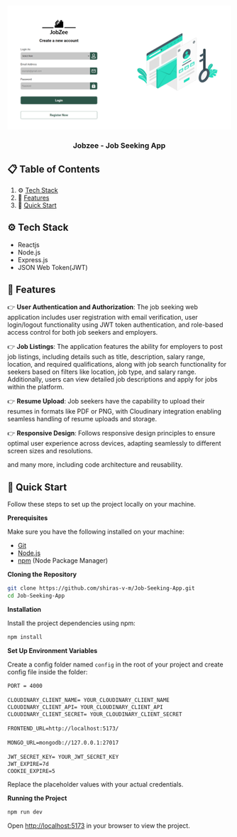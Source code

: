 <div align="center">
  <br />
    <a href="job-seeking-app-scrennshot.png" target="_blank">
      <img src="job-seeking-app-scrennshot.png" alt="Project Banner">
    </a>
  
  <br />

  <!-- <div>
    <img src="https://img.shields.io/badge/-TypeScript-black?style=for-the-badge&logoColor=white&logo=typescript&color=3178C6" alt="typescript" />
    <img src="https://img.shields.io/badge/-Next_JS-black?style=for-the-badge&logoColor=white&logo=nextdotjs&color=000000" alt="nextdotjs" />
    <img src="https://img.shields.io/badge/-Tailwind_CSS-black?style=for-the-badge&logoColor=white&logo=tailwindcss&color=06B6D4" alt="tailwindcss" />
  </div> -->

  <h3 align="center">Jobzee - Job Seeking App</h3>

</div>

## 📋 <a name="table">Table of Contents</a>

1. ⚙️ [Tech Stack](#tech-stack)
2. 🔋 [Features](#features)
3. 🤸 [Quick Start](#quick-start)
<!-- 4. 🕸️ [Code](#snippets)
5. 🚀 [More](#more) -->


## <a name="tech-stack">⚙️ Tech Stack</a>

- Reactjs
- Node.js
- Express.js
- JSON Web Token(JWT)

## <a name="features">🔋 Features</a>


👉 **User Authentication and Authorization**: The job seeking web application includes user registration with email verification, user login/logout functionality using JWT token authentication, and role-based access control for both job seekers and employers.

👉 **Job Listings**: The application features the ability for employers to post job listings, including details such as title, description, salary range, location, and required qualifications, along with job search functionality for seekers based on filters like location, job type, and salary range. Additionally, users can view detailed job descriptions and apply for jobs within the platform.

👉 **Resume Upload**: Job seekers have the capability to upload their resumes in formats like PDF or PNG, with Cloudinary integration enabling seamless handling of resume uploads and storage.

👉 **Responsive Design**: Follows responsive design principles to ensure optimal user experience across devices, adapting seamlessly to different screen sizes and resolutions.

and many more, including code architecture and reusability. 

## <a name="quick-start">🤸 Quick Start</a>

Follow these steps to set up the project locally on your machine.

**Prerequisites**

Make sure you have the following installed on your machine:

- [Git](https://git-scm.com/)
- [Node.js](https://nodejs.org/en)
- [npm](https://www.npmjs.com/) (Node Package Manager)

**Cloning the Repository**

```bash
git clone https://github.com/shiras-v-m/Job-Seeking-App.git
cd Job-Seeking-App
```

**Installation**

Install the project dependencies using npm:

```bash
npm install
```

**Set Up Environment Variables**

Create a config folder named `config` in the root of your project and create config file inside the folder:

```config
PORT = 4000

CLOUDINARY_CLIENT_NAME= YOUR_CLOUDINARY_CLIENT_NAME
CLOUDINARY_CLIENT_API= YOUR_CLOUDINARY_CLIENT_API
CLOUDINARY_CLIENT_SECRET= YOUR_CLOUDINARY_CLIENT_SECRET

FRONTEND_URL=http://localhost:5173/

MONGO_URL=mongodb://127.0.0.1:27017

JWT_SECRET_KEY= YOUR_JWT_SECRET_KEY 
JWT_EXPIRE=7d
COOKIE_EXPIRE=5

```

Replace the placeholder values with your actual credentials.

**Running the Project**

```bash
npm run dev
```

Open [http://localhost:5173](http://localhost:5173) in your browser to view the project.

